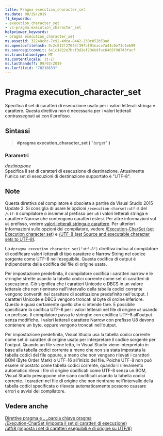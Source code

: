 ```yaml
---
title: Pragma execution_character_set
ms.date: 08/29/2019
f1_keywords:
- execution_character_set
- vc-pragma.execution_character_set
helpviewer_keywords:
- pragma execution_character_set
ms.assetid: 32248cbc-7c92-4dca-8442-230c052b53ad
ms.openlocfilehash: 0c2c812f27634f397af91eace7a41c0e71c1eb99
ms.sourcegitcommit: 6e1c1822e7bcf3d2ef23eb8fac6465f88743facf
ms.translationtype: MT
ms.contentlocale: it-IT
ms.lasthandoff: 09/03/2019
ms.locfileid: "70218633"
---
```

# <a name="execution_character_set-pragma"></a>Pragma execution_character_set

Specifica il set di caratteri di esecuzione usato per i valori letterali stringa e carattere. Questa direttiva non è necessaria per i valori letterali contrassegnati `u8` con il prefisso.

## <a name="syntax"></a>Sintassi

> **#pragma execution_character_set (** "*target*" **)**

### <a name="parameters"></a>Parametri

*destinazione*\
Specifica il set di caratteri di esecuzione di destinazione. Attualmente l'unico set di esecuzioni di destinazione supportato è "UTF-8".

## <a name="remarks"></a>Note

Questa direttiva del compilatore è obsoleta a partire da Visual Studio 2015 Update 2. Si consiglia di usare le opzioni `/execution-charset:utf-8` del `/utf-8` compilatore o insieme al prefisso per `u8` i valori letterali stringa e carattere Narrow che contengono caratteri estesi. Per altre informazioni sul `u8` prefisso, vedere [valori letterali stringa e carattere](../cpp/string-and-character-literals-cpp.md). Per ulteriori informazioni sulle opzioni del compilatore, vedere [/Execution-CharSet (set Execution character set)](../build/reference/execution-charset-set-execution-character-set.md) e [/UTF-8 (set Source and executable character sets to UTF-8)](../build/reference/utf-8-set-source-and-executable-character-sets-to-utf-8.md).

La `#pragma execution_character_set("utf-8")` direttiva indica al compilatore di codificare valori letterali di tipo carattere e Narrow String nel codice sorgente come UTF-8 nell'eseguibile. Questa codifica di output è indipendente dalla codifica del file di origine usata.

Per impostazione predefinita, il compilatore codifica i caratteri narrow e le stringhe strette usando la tabella codici corrente come set di caratteri di esecuzione. Ciò significa che i caratteri Unicode o DBCS in un valore letterale che non rientrano nell'intervallo della tabella codici corrente vengono convertiti nel carattere di sostituzione predefinito nell'output. I caratteri Unicode e DBCS vengono troncati al byte di ordine inferiore. Questo è quasi certamente quello che si intende fare. È possibile specificare la codifica UTF-8 per i valori letterali nel file di origine `u8` usando un prefisso. Il compilatore passa le stringhe con codifica UTF-8 all'output senza modifiche. I valori letterali carattere Narrow con prefisso U8 devono contenere un byte, oppure vengono troncati nell'output.

Per impostazione predefinita, Visual Studio usa la tabella codici corrente come set di caratteri di origine usato per interpretare il codice sorgente per l'output. Quando un file viene letto, in Visual Studio viene interpretato in base alla tabella codici corrente a meno che non sia stata impostata la tabella codici del file oppure, a meno che non vengano rilevati i caratteri BOM (Byte Order Mark) o UTF-16 all'inizio del file. Poiché UTF-8 non può essere impostato come tabella codici corrente, quando il rilevamento automatico rileva i file di origine codificati come UTF-8 senza un BOM, Visual Studio presuppone che siano codificati usando la tabella codici corrente. I caratteri nel file di origine che non rientrano nell'intervallo della tabella codici specificata o rilevata automaticamente possono causare errori e avvisi del compilatore.

## <a name="see-also"></a>Vedere anche

[Direttive pragma e \_ \_parola chiave pragma](../preprocessor/pragma-directives-and-the-pragma-keyword.md)\
[/Execution-CharSet (imposta il set di caratteri di esecuzione)](../build/reference/execution-charset-set-execution-character-set.md)\
[/utf/8 (imposta i set di caratteri eseguibili e di origine su UTF/8)](../build/reference/utf-8-set-source-and-executable-character-sets-to-utf-8.md)
